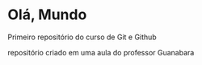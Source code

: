 # Olá, Mundo
 Primeiro repositório do curso de Git e Github

repositório criado em uma aula do professor Guanabara